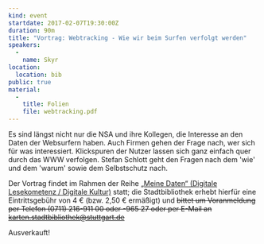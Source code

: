 ```yaml
---
kind: event
startdate: 2017-02-07T19:30:00Z
duration: 90m
title: "Vortrag: Webtracking - Wie wir beim Surfen verfolgt werden"
speakers:
  -
    name: Skyr
location:
  location: bib
public: true
material:
  -
    title: Folien
    file: webtracking.pdf
---
```

Es sind längst nicht nur die NSA und ihre Kollegen, die Interesse an den
Daten der Websurfern haben. Auch Firmen gehen der Frage nach, wer sich
für was interessiert.
Klickspuren der Nutzer lassen sich ganz einfach quer durch das WWW
verfolgen. Stefan Schlott geht den Fragen nach dem 'wie' und dem 'warum'
sowie dem Selbstschutz nach.

Der Vortrag findet im Rahmen der Reihe [„Meine Daten“ (Digitale Lesekometenz / Digitale
Kultur)](http://www1.stuttgart.de/stadtbuecherei/digitale_lesekompetenz/)
statt; die Stadtbibliothek erhebt hierfür eine Eintrittsgebühr von 4 €
(bzw. 2,50 € ermäßigt) und <strike>bittet um Voranmeldung per Telefon
(0711) 216-911 00 oder -965 27 oder per E-Mail an
karten.stadtbibliothek@stuttgart.de</strike>

Ausverkauft!



